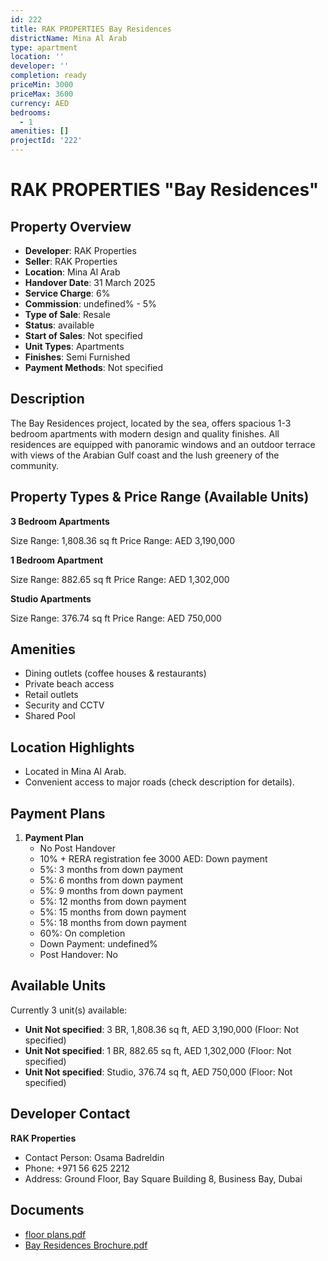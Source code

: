 ```yaml
---
id: 222
title: RAK PROPERTIES Bay Residences
districtName: Mina Al Arab
type: apartment
location: ''
developer: ''
completion: ready
priceMin: 3000
priceMax: 3600
currency: AED
bedrooms:
  - 1
amenities: []
projectId: '222'
---
```


# RAK PROPERTIES "Bay Residences"

## Property Overview
- **Developer**: RAK Properties
- **Seller**: RAK Properties
- **Location**: Mina Al Arab
- **Handover Date**: 31 March 2025
- **Service Charge**: 6%
- **Commission**: undefined% - 5%
- **Type of Sale**: Resale
- **Status**: available
- **Start of Sales**: Not specified
- **Unit Types**: Apartments
- **Finishes**: Semi Furnished
- **Payment Methods**: Not specified

## Description
The Bay Residences project, located by the sea, offers spacious 1-3 bedroom apartments with modern design and quality finishes. All residences are equipped with panoramic windows and an outdoor terrace with views of the Arabian Gulf coast and the lush greenery of the community.

## Property Types & Price Range (Available Units)
**3 Bedroom Apartments**

Size Range: 1,808.36 sq ft
Price Range: AED 3,190,000

**1 Bedroom Apartment**

Size Range: 882.65 sq ft
Price Range: AED 1,302,000

**Studio Apartments**

Size Range: 376.74 sq ft
Price Range: AED 750,000

## Amenities
- Dining outlets  (coffee houses & restaurants)
- Private beach access
- Retail outlets
- Security and CCTV
- Shared Pool

## Location Highlights
- Located in Mina Al Arab.
- Convenient access to major roads (check description for details).

## Payment Plans
1. **Payment Plan**
   - No Post Handover
   - 10% + RERA registration fee 3000 AED: Down payment
   - 5%: 3 months from down payment
   - 5%: 6 months from down payment
   - 5%: 9 months from down payment
   - 5%: 12 months from down payment
   - 5%: 15 months from down payment
   - 5%: 18 months from down payment
   - 60%: On completion
   - Down Payment: undefined%
   - Post Handover: No

## Available Units
Currently 3 unit(s) available:
- **Unit Not specified**: 3 BR, 1,808.36 sq ft, AED 3,190,000 (Floor: Not specified)
- **Unit Not specified**: 1 BR, 882.65 sq ft, AED 1,302,000 (Floor: Not specified)
- **Unit Not specified**: Studio, 376.74 sq ft, AED 750,000 (Floor: Not specified)

## Developer Contact
**RAK Properties**
- Contact Person: Osama Badreldin
- Phone: +971 56 625 2212
- Address: Ground Floor, Bay Square Building 8, Business Bay, Dubai

## Documents
- [floor plans.pdf](https://cdn.geniemap.net/2023/06/20/1jK806CdSLynLNe8sNOOvkNuHpV1NIQmR3Mu8ULw.pdf)
- [Bay Residences Brochure.pdf](https://cdn.geniemap.net/2024/10/09/oVXSNYyyLFdNXUZWHEpgw7dGSJj08d4Cj5LCaPp6.pdf)
